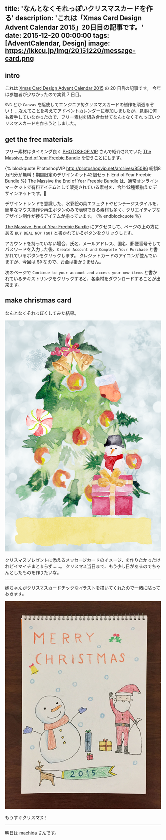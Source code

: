 title: 'なんとなくそれっぽいクリスマスカードを作る'
description: 'これは「Xmas Card Design Advent Calendar 2015」20日目の記事です。'
date: 2015-12-20 00:00:00
tags: [AdventCalendar, Design]
image: https://ikkou.jp/img/20151220/message-card.png
---

## intro

これは [Xmas Card Design Advent Calendar 2015](http://www.adventar.org/calendars/1088) の 20 日目の記事です。
今年は参加者が少なかったので実質 7 日目。

`SVG` とか `Canvas` を駆使してエンジニア的クリスマスカードの制作を頑張るぞい！
…なんてことを考えてアドベントカレンダーに参加しましたが、見事に何も着手していなかったので、フリー素材を組み合わせてなんとなくそれっぽいクリスマスカードを作ろうとしました。

<!-- more -->

## get the free materials

フリー素材はタイミング良く [PHOTOSHOP VIP](http://photoshopvip.net/) さんで紹介されていた [The Massive, End of Year Freebie Bundle](https://www.designcuts.com/product/the-massive-end-of-year-freebie-bundle/) を使うことにします。

{% blockquote PhotoshopVIP http://photoshopvip.net/archives/85086 総額8万円分が無料！期間限定のデザインキット42個セット End of Year Freebie Bundle %}
The Massive the End of Year Freebie Bundle は、通常オンラインマーケットで有料アイテムとして販売されている素材を、合計42種類揃えたデザインキットです。

デザイントレンドを意識した、水彩絵の具エフェクトやビンテージスタイルを、簡単なマウス操作や再生ボタンのみで表現できる素材も多く、クリエイティブなデザイン制作が捗るアイテムが揃っています。
{% endblockquote %}

[The Massive, End of Year Freebie Bundle](https://www.designcuts.com/product/the-massive-end-of-year-freebie-bundle/) にアクセスして、ページの上の方にある `BUY DEAL NOW ($0)` と書かれているボタンをクリックします。

アカウントを持っていない場合、氏名、メールアドレス、国名、郵便番号そしてパスワードを入力した後、`Create Account and Complete Your Purchase` と書かれているボタンをクリックします。
クレジットカードのアイコンが並んでいますが、今回は $0 なので、お金は掛かりません。

次のページで `Continue to your account and access your new items` と書かれているテキストリンクをクリックすると、各素材をダウンロードすることが出来ます。

## make christmas card

なんとなくそれっぽくしてみた結果。

![](/img/20151220/message-card.png)

クリスマスプレゼントに添えるメッセージカードのイメージ、を作りたかったけれどイマイチまとまらず……。
クリスマス当日まで、もう少し日があるのでちゃんとしたものを作りたいな。

---

嫁ちゃんがクリスマスカードチックなイラストを描いてくれたので一緒に貼っておきます。

![](/img/20151220/message-card-2.jpg)

もうすぐクリスマス！

---

明日は [machida](http://www.adventar.org/calendars/1088#list-2015-12-21) さんです。
